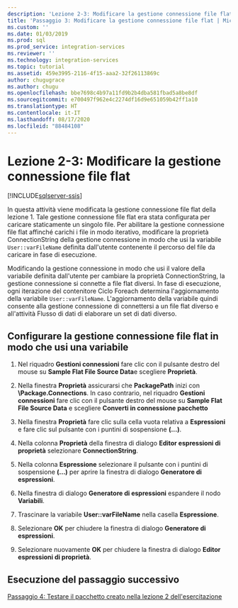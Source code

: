 ```yaml
---
description: 'Lezione 2-3: Modificare la gestione connessione file flat'
title: 'Passaggio 3: Modificare la gestione connessione file flat | Microsoft Docs'
ms.custom: ''
ms.date: 01/03/2019
ms.prod: sql
ms.prod_service: integration-services
ms.reviewer: ''
ms.technology: integration-services
ms.topic: tutorial
ms.assetid: 459e3995-2116-4f15-aaa2-32f26113869c
author: chugugrace
ms.author: chugu
ms.openlocfilehash: bbe7698c4b97a11fd9b2b4dba581fbad5a8be8df
ms.sourcegitcommit: e700497f962e4c2274df16d9e651059b42ff1a10
ms.translationtype: HT
ms.contentlocale: it-IT
ms.lasthandoff: 08/17/2020
ms.locfileid: "88484108"
---
```

# <a name="lesson-2-3-modify-the-flat-file-connection-manager"></a>Lezione 2-3: Modificare la gestione connessione file flat

[!INCLUDE[sqlserver-ssis](../includes/applies-to-version/sqlserver-ssis.md)]

In questa attività viene modificata la gestione connessione file flat della lezione 1. Tale gestione connessione file flat era stata configurata per caricare staticamente un singolo file. Per abilitare la gestione connessione file flat affinché carichi i file in modo iterativo, modificare la proprietà ConnectionString della gestione connessione in modo che usi la variabile `User::varFileName` definita dall'utente contenente il percorso del file da caricare in fase di esecuzione.  
  
Modificando la gestione connessione in modo che usi il valore della variabile definita dall'utente per cambiare la proprietà ConnectionString, la gestione connessione si connette a file flat diversi. In fase di esecuzione, ogni iterazione del contenitore Ciclo Foreach determina l'aggiornamento della variabile `User::varFileName`. L'aggiornamento della variabile quindi consente alla gestione connessione di connettersi a un file flat diverso e all'attività Flusso di dati di elaborare un set di dati diverso.  
  
## <a name="configure-the-flat-file-connection-manager-to-use-a-variable"></a>Configurare la gestione connessione file flat in modo che usi una variabile  
  
1.  Nel riquadro **Gestioni connessioni** fare clic con il pulsante destro del mouse su **Sample Flat File Source Data**e scegliere **Proprietà**.  

2.  Nella finestra **Proprietà** assicurarsi che **PackagePath** inizi con **\Package.Connections**. In caso contrario, nel riquadro **Gestioni connessioni** fare clic con il pulsante destro del mouse su **Sample Flat File Source Data** e scegliere **Converti in connessione pacchetto**
  
3.  Nella finestra **Proprietà** fare clic sulla cella vuota relativa a **Espressioni** e fare clic sul pulsante con i puntini di sospensione **(...)**.  
  
4.  Nella colonna **Proprietà** della finestra di dialogo **Editor espressioni di proprietà** selezionare **ConnectionString**.  
  
5.  Nella colonna **Espressione** selezionare il pulsante con i puntini di sospensione **(...)** per aprire la finestra di dialogo **Generatore di espressioni**.  
  
6.  Nella finestra di dialogo **Generatore di espressioni** espandere il nodo **Variabili**.  
  
7.  Trascinare la variabile **User::varFileName** nella casella **Espressione**.  
  
8.  Selezionare **OK** per chiudere la finestra di dialogo **Generatore di espressioni**.  
  
9.  Selezionare nuovamente **OK** per chiudere la finestra di dialogo **Editor espressioni di proprietà**.  
  
## <a name="go-to-next-task"></a>Esecuzione del passaggio successivo  
[Passaggio 4: Testare il pacchetto creato nella lezione 2 dell'esercitazione](../integration-services/lesson-2-4-testing-the-lesson-2-tutorial-package.md)  
  
  
  
